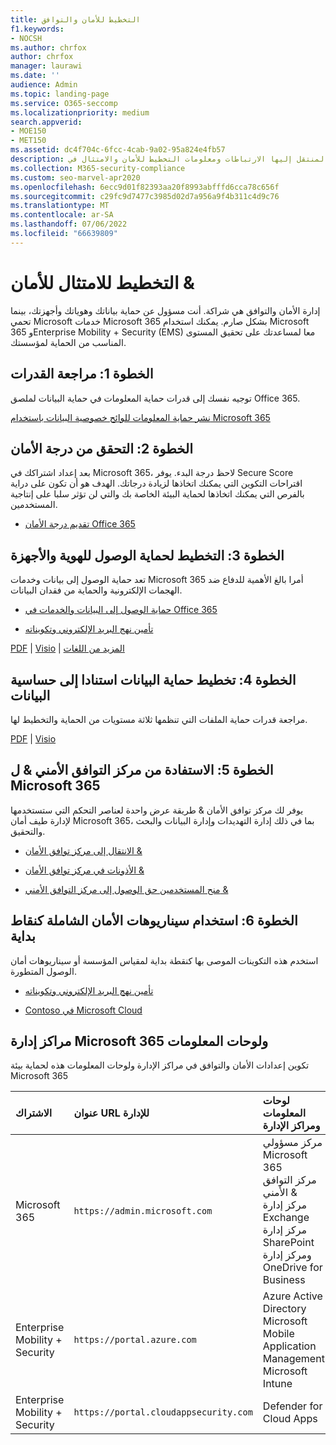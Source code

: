 ```yaml
---
title: التخطيط للأمان والتوافق
f1.keywords:
- NOCSH
ms.author: chrfox
author: chrfox
manager: laurawi
ms.date: ''
audience: Admin
ms.topic: landing-page
ms.service: O365-seccomp
ms.localizationpriority: medium
search.appverid:
- MOE150
- MET150
ms.assetid: dc4f704c-6fcc-4cab-9a02-95a824e4fb57
description: توفر هذه الصفحة المنتقل إليها الارتباطات ومعلومات التخطيط للأمان والامتثال في Office 365.
ms.collection: M365-security-compliance
ms.custom: seo-marvel-apr2020
ms.openlocfilehash: 6ecc9d01f82393aa20f8993abfffd6cca78c656f
ms.sourcegitcommit: c29fc9d7477c3985d02d7a956a9f4b311c4d9c76
ms.translationtype: MT
ms.contentlocale: ar-SA
ms.lasthandoff: 07/06/2022
ms.locfileid: "66639809"
---
```

# <a name="plan-for-security-amp-compliance"></a>التخطيط للامتثال للأمان &amp;

إدارة الأمان والتوافق هي شراكة. أنت مسؤول عن حماية بياناتك وهوياتك وأجهزتك، بينما تحمي Microsoft خدمات Microsoft 365 بشكل صارم. يمكنك استخدام Microsoft 365 وEnterprise Mobility + Security (EMS) معا لمساعدتك على تحقيق المستوى المناسب من الحماية لمؤسستك.
  
## <a name="step-1-review-capabilities"></a>الخطوة 1: مراجعة القدرات

توجيه نفسك إلى قدرات حماية المعلومات في حماية البيانات لملصق Office 365. 
  
[نشر حماية المعلومات للوائح خصوصية البيانات باستخدام Microsoft 365](../solutions/information-protection-deploy.md)
  
## <a name="step-2-check-your-secure-score"></a>الخطوة 2: التحقق من درجة الأمان

بعد إعداد اشتراكك في Microsoft 365، لاحظ درجة البدء. يوفر Secure Score اقتراحات التكوين التي يمكنك اتخاذها لزيادة درجاتك. الهدف هو أن تكون على دراية بالفرص التي يمكنك اتخاذها لحماية البيئة الخاصة بك والتي لن تؤثر سلبا على إنتاجية المستخدمين.
  
- [تقديم درجة الأمان Office 365](../security/defender/microsoft-secure-score.md)
    
## <a name="step-3-plan-access-protection-for-identity-and-devices"></a>الخطوة 3: التخطيط لحماية الوصول للهوية والأجهزة

تعد حماية الوصول إلى بيانات وخدمات Microsoft 365 أمرا بالغ الأهمية للدفاع ضد الهجمات الإلكترونية والحماية من فقدان البيانات.
  
- [حماية الوصول إلى البيانات والخدمات في Office 365](protect-access-to-data-and-services.md)
    
- [تأمين نهج البريد الإلكتروني وتكويناته](../security/office-365-security/secure-email-recommended-policies.md)
    
[PDF](https://go.microsoft.com/fwlink/p/?linkid=841656) |  [Visio](https://go.microsoft.com/fwlink/p/?linkid=841657) |  [المزيد من اللغات](https://www.microsoft.com/download/details.aspx?id=55032)
  
## <a name="step-4-plan-data-protection-based-on-data-sensitivity"></a>الخطوة 4: تخطيط حماية البيانات استنادا إلى حساسية البيانات

مراجعة قدرات حماية الملفات التي تنظمها ثلاثة مستويات من الحماية والتخطيط لها.
  
[PDF](https://download.microsoft.com/download/7/8/9/789645A5-BD10-4541-BC33-F8D1EFF5E911/MSFT_cloud_architecture_O365%20file%20protection.pdf) |  [Visio](https://download.microsoft.com/download/7/8/9/789645A5-BD10-4541-BC33-F8D1EFF5E911/MSFT_cloud_architecture_O365%20file%20protection.vsdx)
  
## <a name="step-5-leverage-the-microsoft-365-security-amp-compliance-center"></a>الخطوة 5: الاستفادة من مركز التوافق الأمني &amp; ل Microsoft 365

يوفر لك مركز توافق الأمان &amp; طريقة عرض واحدة لعناصر التحكم التي ستستخدمها لإدارة طيف أمان Microsoft 365، بما في ذلك إدارة التهديدات وإدارة البيانات والبحث والتحقيق. 
  
- [الانتقال إلى مركز توافق الأمان &amp;](./microsoft-365-compliance-center.md)
    
- [الأذونات في مركز توافق الأمان &amp;](~/security/office-365-security/protect-against-threats.md)
    
- [منح المستخدمين حق الوصول إلى مركز التوافق الأمني &amp;](~/security/office-365-security/grant-access-to-the-security-and-compliance-center.md)
    
## <a name="step-6-use-end-to-end-security-scenarios-as-starting-points"></a>الخطوة 6: استخدام سيناريوهات الأمان الشاملة كنقاط بداية

استخدم هذه التكوينات الموصى بها كنقطة بداية لمقياس المؤسسة أو سيناريوهات أمان الوصول المتطورة.
  
- [تأمين نهج البريد الإلكتروني وتكويناته](../security/office-365-security/secure-email-recommended-policies.md)
    
- [Contoso في Microsoft Cloud](../enterprise/contoso-case-study.md)
    
## <a name="microsoft-365-admin-centers-and-dashboards"></a>مراكز إدارة Microsoft 365 ولوحات المعلومات

تكوين إعدادات الأمان والتوافق في مراكز الإدارة ولوحات المعلومات هذه لحماية بيئة Microsoft 365
  
|**الاشتراك**|**عنوان URL للإدارة**|**لوحات المعلومات ومراكز الإدارة**|
|:-----|:-----|:-----|
|Microsoft 365  <br/> |`https://admin.microsoft.com`  <br/> | مركز مسؤولي Microsoft 365  <br/>  مركز التوافق الأمني &amp;  <br/>  مركز إدارة Exchange  <br/>  مركز إدارة SharePoint ومركز إدارة OneDrive for Business  <br/> |
|Enterprise Mobility + Security  <br/> |`https://portal.azure.com`  <br/> | Azure Active Directory  <br/>  Microsoft Mobile Application Management  <br/>  Microsoft Intune  <br/> |
|Enterprise Mobility + Security  <br/> |`https://portal.cloudappsecurity.com`  <br/> | Defender for Cloud Apps  <br/> |
